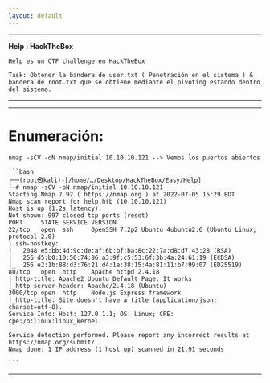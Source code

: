 ```yaml
---
layout: default
---
```


---
**Help : HackTheBox**

	Help es un CTF challenge en HackTheBox
		
	Task: Obtener la bandera de user.txt ( Penetración en el sistema ) & bandera de root.txt que se obtiene mediante el pivoting estando dentro del sistema.
---
---	
# Enumeración:
	
	nmap -sCV -oN nmap/initial 10.10.10.121 --> Vemos los puertos abiertos 
	
	```bash
	┌──(root㉿kali)-[/home/…/Desktop/HackTheBox/Easy/Help]
	└─# nmap -sCV -oN nmap/initial 10.10.10.121
	Starting Nmap 7.92 ( https://nmap.org ) at 2022-07-05 15:29 EDT
	Nmap scan report for help.htb (10.10.10.121)
	Host is up (1.2s latency).
	Not shown: 997 closed tcp ports (reset)
	PORT     STATE SERVICE VERSION
	22/tcp   open  ssh     OpenSSH 7.2p2 Ubuntu 4ubuntu2.6 (Ubuntu Linux; protocol 2.0)
	| ssh-hostkey: 
	|   2048 e5:bb:4d:9c:de:af:6b:bf:ba:8c:22:7a:d8:d7:43:28 (RSA)
	|   256 d5:b0:10:50:74:86:a3:9f:c5:53:6f:3b:4a:24:61:19 (ECDSA)
	|_  256 e2:1b:88:d3:76:21:d4:1e:38:15:4a:81:11:b7:99:07 (ED25519)
	80/tcp   open  http    Apache httpd 2.4.18
	|_http-title: Apache2 Ubuntu Default Page: It works
	|_http-server-header: Apache/2.4.18 (Ubuntu)
	3000/tcp open  http    Node.js Express framework
	|_http-title: Site doesn't have a title (application/json; charset=utf-8).
	Service Info: Host: 127.0.1.1; OS: Linux; CPE: cpe:/o:linux:linux_kernel

	Service detection performed. Please report any incorrect results at https://nmap.org/submit/ .
	Nmap done: 1 IP address (1 host up) scanned in 21.91 seconds

	```
---
